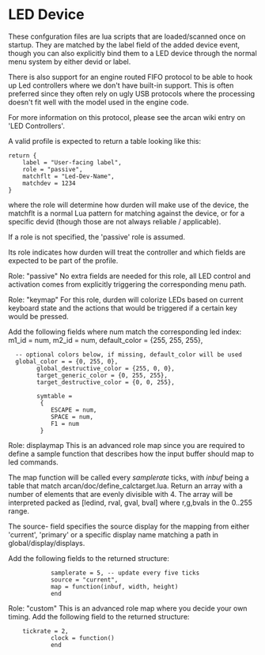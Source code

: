 LED Device
==========

These confguration files are lua scripts that are loaded/scanned once on
startup. They are matched by the label field of the added device event, though
you can also explicitly bind them to a LED device through the normal menu
system by either devid or label.

There is also support for an engine routed FIFO protocol to be able to hook up
Led controllers where we don't have built-in support. This is often preferred
since they often rely on ugly USB protocols where the processing doesn't fit
well with the model used in the engine code.

For more information on this protocol, please see the arcan wiki entry on
'LED Controllers'.

A valid profile is expected to return a table looking like this:

    return {
        label = "User-facing label",
        role = "passive",
        matchflt = "Led-Dev-Name",
        matchdev = 1234
    }

where the role will determine how durden will make use of the device, the
matchflt is a normal Lua pattern for matching against the device, or for a
specific devid (though those are not always reliable / applicable).

If a role is not specified, the 'passive' role is assumed.

Its role indicates how durden will treat the controller and which fields
are expected to be part of the profile.

Role: "passive"
No extra fields are needed for this role, all LED control and activation
comes from explicitly triggering the corresponding menu path.

Role: "keymap"
For this role, durden will colorize LEDs based on current keyboard state
and the actions that would be triggered if a certain key would be pressed.

Add the following fields where num match the corresponding led index:
      m1_id = num,
			m2_id = num,
			default_color = {255, 255, 255},

      -- optional colors below, if missing, default_color will be used
      global_color = = {0, 255, 0},
			global_destructive_color = {255, 0, 0},
			target_generic_color = {0, 255, 255},
			target_destructive_color = {0, 0, 255},

			symtable =
			 {
				ESCAPE = num,
				SPACE = num,
				F1 = num
			 }

Role: displaymap
This is an advanced role map since you are required to define a sample
function that describes how the input buffer should map to led commands.

The map function will be called every *samplerate* ticks, with *inbuf*
being a table that match arcan/doc/define\_calctarget.lua. Return an
array with a number of elements that are evenly divisible with 4. The
array will be interpreted packed as [ledind, rval, gval, bval] where
r,g,bvals in the 0..255 range.

The source- field specifies the source display for the mapping from
either 'current', 'primary' or a specific display name matching a path
in global/display/displays.

Add the following fields to the returned structure:

				samplerate = 5, -- update every five ticks
				source = "current",
				map = function(inbuf, width, height)
				end

Role: "custom"
This is an advanced role map where you decide your own timing. Add the
following field to the returned structure:

        tickrate = 2,
				clock = function()
				end

